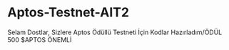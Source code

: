 # Aptos-Testnet-AIT2
Selam Dostlar, Sizlere Aptos Ödüllü Testneti İçin Kodlar Hazırladım/ÖDÜL 500 $APTOS ÖNEMLİ
